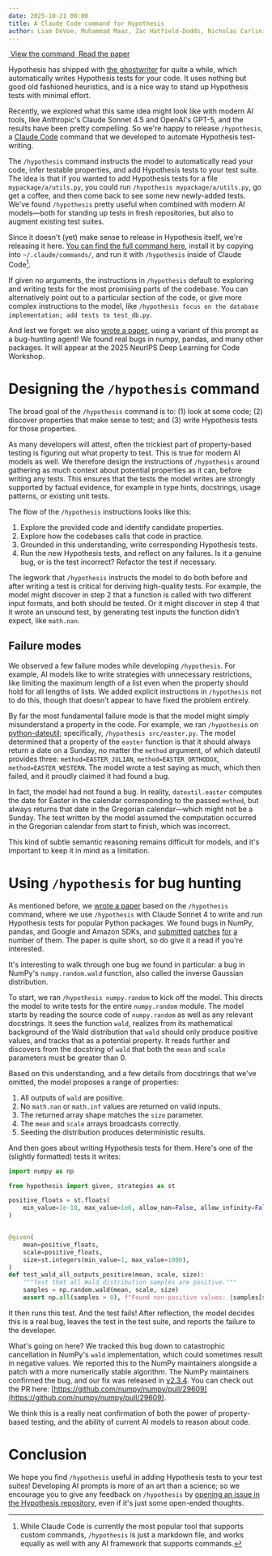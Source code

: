 ```yaml
---
date: 2025-10-21 00:00
title: A Claude Code command for Hypothesis
author: Liam DeVoe, Muhammad Maaz, Zac Hatfield-Dodds, Nicholas Carlini
---
```


<div class="cta-buttons">
  <a href="https://github.com/hypothesisworks/hypothesis/agents/hypothesis.md" class="cta-button">
    <img src="/theme/icon-code.svg" alt="" class="cta-icon">
    View the command
  </a>
  <a href="https://mmaaz-git.github.io/agentic-pbt-site/" class="cta-button">
    <img src="/theme/icon-paper.svg" alt="" class="cta-icon">
    Read the paper
  </a>
</div>

Hypothesis has shipped with [the ghostwriter](https://hypothesis.readthedocs.io/en/latest/reference/integrations.html#ghostwriter) for quite a while, which automatically writes Hypothesis tests for your code. It uses nothing but good old fashioned heuristics, and is a nice way to stand up Hypothesis tests with minimal effort.

Recently, we explored what this same idea might look like with modern AI tools, like Anthropic's Claude Sonnet 4.5 and OpenAI's GPT-5, and the results have been pretty compelling. So we're happy to release `/hypothesis`, a [Claude Code](https://www.claude.com/product/claude-code) command that we developed to automate Hypothesis test-writing.

The `/hypothesis` command instructs the model to automatically read your code, infer testable properties, and add Hypothesis tests to your test suite. The idea is that if you wanted to add Hypothesis tests for a file `mypackage/a/utils.py`, you could run `/hypothesis mypackage/a/utils.py`, go get a coffee, and then come back to see some new newly-added tests. We've found `/hypothesis` pretty useful when combined with modern AI models—both for standing up tests in fresh repositories, but also to augment existing test suites.

Since it doesn't (yet) make sense to release in Hypothesis itself, we're releasing it here. [You can find the full command here](https://github.com/hypothesisworks/hypothesis/agents/hypothesis.md), install it by copying into `~/.claude/commands/`, and run it with `/hypothesis` inside of Claude Code[^1].

If given no arguments, the instructions in `/hypothesis` default to exploring and writing tests for the most promising parts of the codebase. You can alternatively point out to a particular section of the code, or give more complex instructions to the model, like `/hypothesis focus on the database implementation; add tests to test_db.py`.

And lest we forget: we also [wrote a paper](https://mmaaz-git.github.io/agentic-pbt-site/), using a variant of this prompt as a bug-hunting agent! We found real bugs in numpy, pandas, and many other packages. It will appear at the 2025 NeurIPS Deep Learning for Code Workshop.

# Designing the `/hypothesis` command

The broad goal of the `/hypothesis` command is to: (1) look at some code; (2) discover properties that make sense to test; and (3) write Hypothesis tests for those properties.

As many developers will attest, often the trickiest part of property-based testing is figuring out what property to test. This is true for modern AI models as well. We therefore design the instructions of `/hypothesis` around gathering as much context about potential properties as it can, before writing any tests. This ensures that the tests the model writes are strongly supported by factual evidence, for example in type hints, docstrings, usage patterns, or existing unit tests.

The flow of the `/hypothesis` instructions looks like this:

1. Explore the provided code and identify candidate properties.
2. Explore how the codebases calls that code in practice.
3. Grounded in this understanding, write corresponding Hypothesis tests.
4. Run the new Hypothesis tests, and reflect on any failures. Is it a genuine bug, or is the test incorrect? Refactor the test if necessary.

The legwork that `/hypothesis` instructs the model to do both before and after writing a test is critical for deriving high-quality tests. For example, the model might discover in step 2 that a function is called with two different input formats, and both should be tested. Or it might discover in step 4 that it wrote an unsound test, by generating test inputs the function didn't expect, like `math.nan`.

## Failure modes

We observed a few failure modes while developing `/hypothesis`. For example, AI models like to write strategies with unnecessary restrictions, like limiting the maximum length of a list even when the property should hold for all lengths of lists. We added explicit instructions in `/hypothesis` not to do this, though that doesn't appear to have fixed the problem entirely.

By far the most fundamental failure mode is that the model might simply misunderstand a property in the code. For example, we ran `/hypothesis` on [python-dateutil](https://github.com/dateutil/dateutil); specifically, `/hypothesis src/easter.py`. The model determined that a property of the `easter` function is that it should always return a date on a Sunday, no matter the `method` argument, of which dateutil provides three: `method=EASTER_JULIAN`, `method=EASTER_ORTHODOX`, `method=EASTER_WESTERN`. The model wrote a test saying as much, which then failed, and it proudly claimed it had found a bug.

In fact, the model had not found a bug. In reality, `dateutil.easter` computes the date for Easter in the calendar corresponding to the passed `method`, but always returns that date in the Gregorian calendar—which might not be a Sunday. The test written by the model assumed the computation occurred in the Gregorian calendar from start to finish, which was incorrect.

This kind of subtle semantic reasoning remains difficult for models, and it's important to keep it in mind as a limitation.

# Using `/hypothesis` for bug hunting

As mentioned before, we [wrote a paper](https://mmaaz-git.github.io/agentic-pbt-site/) based on the `/hypothesis` command, where we use `/hypothesis` with Claude Sonnet 4 to write and run Hypothesis tests for popular Python packages. We found bugs in NumPy, pandas, and Google and Amazon SDKs, and [submitted](https://github.com/numpy/numpy/pull/29609) [patches](https://github.com/aws-powertools/powertools-lambda-python/pull/7246) [for](https://github.com/aws-cloudformation/cloudformation-cli/pull/1106) [a](https://github.com/huggingface/tokenizers/pull/1853) number of them. The paper is quite short, so do give it a read if you're interested.

It's interesting to walk through one bug we found in particular: a bug in NumPy's `numpy.random.wald` function, also called the inverse Gaussian distribution.

To start, we ran `/hypothesis numpy.random` to kick off the model. This directs the model to write tests for the entire `numpy.random` module. The model starts by reading the source code of `numpy.random` as well as any relevant docstrings. It sees the function `wald`, realizes from its mathematical background of the Wald distribution that `wald` should only produce positive values, and tracks that as a potential property. It reads further and discovers from the docstring of `wald` that both the `mean` and `scale` parameters must be greater than 0.

Based on this understanding, and a few details from docstrings that we've omitted, the model proposes a range of properties:

1. All outputs of `wald` are positive.
2. No `math.nan` or `math.inf` values are returned on valid inputs.
3. The returned array shape matches the `size` parameter.
4. The `mean` and `scale` arrays broadcasts correctly.
5. Seeding the distribution produces deterministic results.

And then goes about writing Hypothesis tests for them. Here's one of the (slightly formatted) tests it writes:

```python
import numpy as np

from hypothesis import given, strategies as st

positive_floats = st.floats(
    min_value=1e-10, max_value=1e6, allow_nan=False, allow_infinity=False
)


@given(
    mean=positive_floats,
    scale=positive_floats,
    size=st.integers(min_value=1, max_value=1000),
)
def test_wald_all_outputs_positive(mean, scale, size):
    """Test that all Wald distribution samples are positive."""
    samples = np.random.wald(mean, scale, size)
    assert np.all(samples > 0), f"Found non-positive values: {samples[samples <= 0]}"
```

It then runs this test. And the test fails! After reflection, the model decides this is a real bug, leaves the test in the test suite, and reports the failure to the developer.

What's going on here? We tracked this bug down to catastrophic cancellation in NumPy's `wald` implementation, which could sometimes result in negative values. We reported this to the NumPy maintainers alongside a patch with a more numerically stable algorithm. The NumPy maintainers confirmed the bug, and our fix was released in [v2.3.4](https://github.com/numpy/numpy/releases/tag/v2.3.4). You can check out the PR here: [https://github.com/numpy/numpy/pull/29609](https://github.com/numpy/numpy/pull/29609).

We think this is a really neat confirmation of both the power of property-based testing, and the ability of current AI models to reason about code.

# Conclusion

We hope you find `/hypothesis` useful in adding Hypothesis tests to your test suites! Developing AI prompts is more of an art than a science; so we encourage you to give any feedback on `/hypothesis` by [opening an issue in the Hypothesis repository](https://github.com/HypothesisWorks/hypothesis/issues/new), even if it's just some open-ended thoughts.

[^1]: While Claude Code is currently the most popular tool that supports custom commands, `/hypothesis` is just a markdown file, and works equally as well with any AI framework that supports commands.
